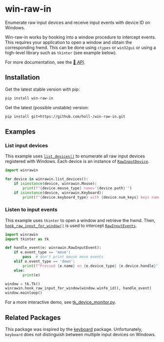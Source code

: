 
win-raw-in
========

Enumerate raw input devices and receive input events with device ID on Windows.

Win-raw-in works by hooking into a window procedure to intercept events.
This requires your application to open a window and obtain the corresponding hwnd.
This can be done using `ctypes` or `win32gui` or using a high-level library such as `tkinter` (see example below).

For more documentation, see the [🔗 API](https://holl-.github.io/win-raw-in/winrawin/).

## Installation

Get the latest stable version with pip:

```bash
pip install win-raw-in
```


Get the latest (possible unstable) version:

```bash
pip install git+https://github.com/holl-/win-raw-in.git
```

## Examples

### List input devices

This example uses [`list_devices()`](https://holl-.github.io/win-raw-in/winrawin/#winrawin.list_devices) to enumerate all raw input devices registered with Windows.
Each device is an instance of [`RawInputDevice`](https://holl-.github.io/win-raw-in/winrawin/#winrawin.RawInputDevice).

```python
import winrawin

for device in winrawin.list_devices():
    if isinstance(device, winrawin.Mouse):
        print(f"{device.mouse_type} name='{device.path}'")
    if isinstance(device, winrawin.Keyboard):
        print(f"{device.keyboard_type} with {device.num_keys} keys name='{device.path}'")
```

### Listen to input events

This example uses `tkinter` to open a window and retrieve the hwnd.
Then, [`hook_raw_input_for_window()`](https://holl-.github.io/win-raw-in/winrawin/#winrawin.hook_raw_input_for_window) is used to intercept [`RawInputEvents`](https://holl-.github.io/win-raw-in/winrawin/#winrawin.RawInputEvent).

```python
import winrawin
import tkinter as tk

def handle_event(e: winrawin.RawInputEvent):
    if e.event_type == 'move':
        pass  # don't print mouse move events
    elif e.event_type == 'down':
        print(f"Pressed {e.name} on {e.device_type} {e.device.handle}")
    else:
        print(e)

window = tk.Tk()
winrawin.hook_raw_input_for_window(window.winfo_id(), handle_event)
window.mainloop()
```

For a more interactive demo, see [tk_device_monitor.py](examples/tk_device_monitor.py).


## Related Packages

This package was inspired by the [keyboard](https://github.com/boppreh/keyboard/tree/windows-device-id) package.
Unfortunately, `keyboard` does not distinguish between multiple input devices on Windows.

